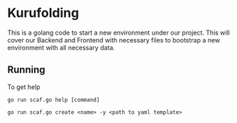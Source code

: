 # Kurufolding

This is a golang code to start a new environment under our project. This will cover our Backend and Frontend with necessary files to bootstrap a new environment with all necessary data.

## Running

To get help

```golang
go run scaf.go help [command]
```

```golang
go run scaf.go create <name> -y <path to yaml template>
```